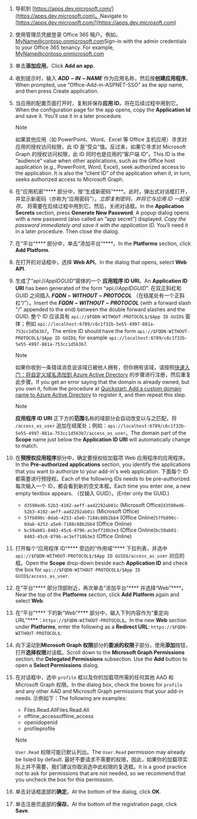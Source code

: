 

1. <span data-ttu-id="44af8-101">导航到 [https://apps.dev.microsoft.com/](https://apps.dev.microsoft.com)。</span><span class="sxs-lookup"><span data-stu-id="44af8-101">Navigate to [https://apps.dev.microsoft.com/](https://apps.dev.microsoft.com)</span></span>

1. <span data-ttu-id="44af8-p101">使用管理员凭据登录 Office 365 租户。例如，MyName@contoso.onmicrosoft.com</span><span class="sxs-lookup"><span data-stu-id="44af8-p101">Sign-in with the admin credentials to your Office 365 tenancy. For example, MyName@contoso.onmicrosoft.com</span></span>

1. <span data-ttu-id="44af8-104">单击**添加应用**。</span><span class="sxs-lookup"><span data-stu-id="44af8-104">Click **Add an app**.</span></span>

1. <span data-ttu-id="44af8-105">收到提示时，输入 **$ADD-IN-NAME$** 作为应用名称，然后按**创建应用程序**。</span><span class="sxs-lookup"><span data-stu-id="44af8-105">When prompted, use “Office-Add-in-ASPNET-SSO” as the app name, and then press Create application.</span></span>

1. <span data-ttu-id="44af8-p102">当应用的配置页面打开时，复制并保存**应用 ID**。将在后续过程中用到它。</span><span class="sxs-lookup"><span data-stu-id="44af8-p102">When the configuration page for the app opens, copy the **Application Id** and save it. You'll use it in a later procedure.</span></span>

    > [!NOTE]
    > <span data-ttu-id="44af8-p103">如果其他应用（如 PowerPoint、Word、Excel 等 Office 主机应用）寻求对应用的授权访问权限，此 ID 是“受众”值。反过来，如果它寻求对 Microsoft Graph 的授权访问权限，此 ID 同时也是应用的“客户端 ID”。</span><span class="sxs-lookup"><span data-stu-id="44af8-p103">This ID is the “audience” value when other applications, such as the Office host application (e.g., PowerPoint, Word, Excel), seek authorized access to the application. It is also the “client ID” of the application when it, in turn, seeks authorized access to Microsoft Graph.</span></span>

1. <span data-ttu-id="44af8-p104">在“应用机密”**** 部分中，按“生成新密码”****。此时，弹出式对话框打开，并显示新密码（亦称为“应用密码”）。*立即复制密码，并将它与应用 ID 一起保存。* 将需要在后续过程中用到它。然后，关闭对话框。</span><span class="sxs-lookup"><span data-stu-id="44af8-p104">In the **Application Secrets** section, press **Generate New Password**. A popup dialog opens with a new password (also called an “app secret”) displayed. *Copy the password immediately and save it with the application ID.* You'll need it in a later procedure. Then close the dialog.</span></span>

1. <span data-ttu-id="44af8-115">在“平台”**** 部分中，单击“添加平台”****。</span><span class="sxs-lookup"><span data-stu-id="44af8-115">In the **Platforms** section, click **Add Platform**.</span></span>

1. <span data-ttu-id="44af8-116">在打开的对话框中，选择 **Web API**。</span><span class="sxs-lookup"><span data-stu-id="44af8-116">In the dialog that opens, select **Web API**.</span></span>

1. <span data-ttu-id="44af8-117">生成了“api://$App ID GUID$”窗体的一个 **应用程序 ID URI**。</span><span class="sxs-lookup"><span data-stu-id="44af8-117">An **Application ID URI** has been generated of the form “api://$App ID GUID$”.</span></span> <span data-ttu-id="44af8-118">在双正斜杠和 GUID 之间插入 **$FQDN-WITHOUT-PROTOCOL$** （在结尾处有一个正斜杠“/”）。</span><span class="sxs-lookup"><span data-stu-id="44af8-118">Insert the **$FQDN-WITHOUT-PROTOCOL$** (with a forward slash "/" appended to the end) between the double forward slashes and the GUID.</span></span> <span data-ttu-id="44af8-119">整个 ID 应该具有 `api://$FQDN-WITHOUT-PROTOCOL$/$App ID GUID$` 窗体；例如 `api://localhost:6789/c6c1f32b-5e55-4997-881a-753cc1d563b7`。</span><span class="sxs-lookup"><span data-stu-id="44af8-119">The entire ID should have the form `api://$FQDN-WITHOUT-PROTOCOL$/$App ID GUID$`; for example `api://localhost:6789/c6c1f32b-5e55-4997-881a-753cc1d563b7`.</span></span>

    > [!NOTE]
    > <span data-ttu-id="44af8-120">如果你收到一条错误消息说该域已被他人拥有，但你拥有该域，请按照[快速入门：将自定义域名添加到 Azure Active Directory](https://docs.microsoft.com/azure/active-directory/add-custom-domain) 的步骤进行注册，然后重复此步骤。</span><span class="sxs-lookup"><span data-stu-id="44af8-120">If you get an error saying that the domain is already owned, but you own it, follow the procedure at [Quickstart: Add a custom domain name to Azure Active Directory](https://docs.microsoft.com/azure/active-directory/add-custom-domain) to register it, and then repeat this step.</span></span>

    > [!NOTE]
    > <span data-ttu-id="44af8-121">**应用程序 ID URI** 正下方的**范围**名称的域部分会自动改变以与之匹配，将 `/access_as_user` 追加在结尾处；例如：`api://localhost:6789/c6c1f32b-5e55-4997-881a-753cc1d563b7/access_as_user`。</span><span class="sxs-lookup"><span data-stu-id="44af8-121">The domain part of the **Scope** name just below the **Application ID URI** will automatically change to match.</span></span>

1. <span data-ttu-id="44af8-122">在**预授权应用程序**部分中，确定要授权给加载项 Web 应用程序的应用程序。</span><span class="sxs-lookup"><span data-stu-id="44af8-122">In the **Pre-authorized applications** section, you identify the applications that you want to authorize to your add-in's web application.</span></span> <span data-ttu-id="44af8-123">下面每个 ID 都需要进行预授权。</span><span class="sxs-lookup"><span data-stu-id="44af8-123">Each of the following IDs needs to be pre-authorized.</span></span> <span data-ttu-id="44af8-124">每次输入一个 ID，都会看到新的空文本框。</span><span class="sxs-lookup"><span data-stu-id="44af8-124">Each time you enter one, a new empty textbox appears.</span></span> <span data-ttu-id="44af8-125">（仅输入 GUID）。</span><span class="sxs-lookup"><span data-stu-id="44af8-125">(Enter only the GUID.)</span></span>
    * <span data-ttu-id="44af8-126">`d3590ed6-52b3-4102-aeff-aad2292ab01c` (Microsoft Office)</span><span class="sxs-lookup"><span data-stu-id="44af8-126">`d3590ed6-52b3-4102-aeff-aad2292ab01c` (Microsoft Office)</span></span>
    * <span data-ttu-id="44af8-127">`57fb890c-0dab-4253-a5e0-7188c88b2bb4` (Office Online)</span><span class="sxs-lookup"><span data-stu-id="44af8-127">`57fb890c-0dab-4253-a5e0-7188c88b2bb4` (Office Online)</span></span>
    * <span data-ttu-id="44af8-128">`bc59ab01-8403-45c6-8796-ac3ef710b3e3` (Office Online)</span><span class="sxs-lookup"><span data-stu-id="44af8-128">`bc59ab01-8403-45c6-8796-ac3ef710b3e3` (Office Online)</span></span>

1. <span data-ttu-id="44af8-129">打开每个“应用程序 ID”**** 旁边的“作用域”**** 下拉列表，并选中 `api://$FQDN-WITHOUT-PROTOCOL$/$App ID GUID$/access_as_user` 对应的框。</span><span class="sxs-lookup"><span data-stu-id="44af8-129">Open the **Scope** drop-down beside each **Application ID** and check the box for `api://$FQDN-WITHOUT-PROTOCOL$/$App ID GUID$/access_as_user`.</span></span>

1. <span data-ttu-id="44af8-130">在“平台”**** 部分顶部附近，再次单击“添加平台”**** 并选择“Web”****。</span><span class="sxs-lookup"><span data-stu-id="44af8-130">Near the top of the **Platforms** section, click **Add Platform** again and select **Web**.</span></span>

1. <span data-ttu-id="44af8-131">在“平台”**** 下的新“Web”**** 部分中，输入下列内容作为“重定向 URL”****：`https://$FQDN-WITHOUT-PROTOCOL$`。</span><span class="sxs-lookup"><span data-stu-id="44af8-131">In the new **Web** section under **Platforms**, enter the following as a **Redirect URL**: `https://$FQDN-WITHOUT-PROTOCOL$`.</span></span>

1. <span data-ttu-id="44af8-p107">向下滚动到**Microsoft Graph 权限**部分的**委派的权限**子部分。使用**添加**按钮，打开**选择权限**对话框。</span><span class="sxs-lookup"><span data-stu-id="44af8-p107">Scroll down to the **Microsoft Graph Permissions** section, the **Delegated Permissions** subsection. Use the **Add** button to open a **Select Permissions** dialog.</span></span>

1. <span data-ttu-id="44af8-134">在对话框中，选中 `profile` 框以及你的加载项所需的任何其他 AAD 和 Microsoft Graph 权限。</span><span class="sxs-lookup"><span data-stu-id="44af8-134">In the dialog box, check the boxes for `profile` and any other AAD and Microsoft Graph permissions that your add-in needs.</span></span> <span data-ttu-id="44af8-135">示例如下：</span><span class="sxs-lookup"><span data-stu-id="44af8-135">The following are examples:</span></span>

    * <span data-ttu-id="44af8-136">Files.Read.All</span><span class="sxs-lookup"><span data-stu-id="44af8-136">Files.Read.All</span></span>
    * <span data-ttu-id="44af8-137">offline_access</span><span class="sxs-lookup"><span data-stu-id="44af8-137">offline_access</span></span>
    * <span data-ttu-id="44af8-138">openid</span><span class="sxs-lookup"><span data-stu-id="44af8-138">openid</span></span>
    * <span data-ttu-id="44af8-139">profile</span><span class="sxs-lookup"><span data-stu-id="44af8-139">profile</span></span>

    > [!NOTE]
    > <span data-ttu-id="44af8-140">`User.Read` 权限可能已默认列出。</span><span class="sxs-lookup"><span data-stu-id="44af8-140">The `User.Read` permission may already be listed by default.</span></span> <span data-ttu-id="44af8-141">最好不要请求不需要的权限，因此，如果你的加载项实际上并不需要，我们建议你取消选中此权限的复选框。</span><span class="sxs-lookup"><span data-stu-id="44af8-141">It is a good practice not to ask for permissions that are not needed, so we recommend that you uncheck the box for this permission.</span></span>

1. <span data-ttu-id="44af8-142">单击对话框底部的**确定**。</span><span class="sxs-lookup"><span data-stu-id="44af8-142">At the bottom of the dialog, click **OK**.</span></span>

1. <span data-ttu-id="44af8-143">单击注册页底部的**保存**。</span><span class="sxs-lookup"><span data-stu-id="44af8-143">At the bottom of the registration page, click **Save**.</span></span>
